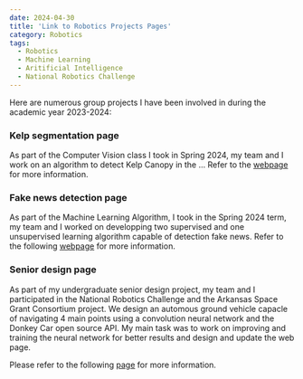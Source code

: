 ```yaml
---
date: 2024-04-30
title: 'Link to Robotics Projects Pages'
category: Robotics
tags:
  - Robotics
  - Machine Learning 
  - Aritificial Intelligence
  - National Robotics Challenge
---
```


Here are numerous group projects I have been involved in during the academic year 2023-2024: 

### Kelp segmentation page 
As part of the Computer Vision class I took in Spring 2024, my team and I work on an algorithm to detect Kelp Canopy in the ...
Refer to the [webpage](https://nadira30.github.io/kelp_segmentation/) for more information. 

### Fake news detection page 
As part of the Machine Learning Algorithm, I took in the Spring 2024 term, my team and I worked on developping two supervised and one unsupervised learning algorithm capable of detection fake news. 
Refer to the following [webpage](https://nadira30.github.io/7641-Group-Project/) for more information. 

### Senior design page
As part of my undergraduate senior design project, my team and I participated in the National Robotics Challenge and the Arkansas Space Grant Consortium project. 
We design an automous ground vehicle capacle of navigating 4 main points using a convolution neural network and the Donkey Car open source API. 
My main task was to work on improving and training the neural network for better results and design and update the web page. 

Please refer to the following [page](https://github.com/willward20/WHAM) for more information. 